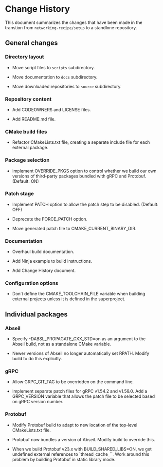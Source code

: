 # Change History

This document summarizes the changes that have been made in the transtion
from `networking-recipe/setup` to a standlone repository.

## General changes

### Directory layout

- Move script files to `scripts` subdirectory.

- Move documentation to `docs` subdirectory.

- Move downloaded repositories to `source` subdirectory.

### Repository content

- Add CODEOWNERS and LICENSE files.

- Add README.md file.

### CMake build files

- Refactor CMakeLists.txt file, creating a separate include file for each
  external package.

### Package selection

- Implement OVERRIDE_PKGS option to control whether we build our own
  versions of third-party packages bundled with gRPC and Protobuf.
  (Default: ON)

### Patch stage

- Implement PATCH option to allow the patch step to be disabled.
  (Default: OFF)

- Deprecate the FORCE_PATCH option.

- Move generated patch file to CMAKE_CURRENT_BINARY_DIR.

### Documentation

- Overhaul build documentation.

- Add Ninja example to build instructions.

- Add Change History document.

### Configuration options

- Don't define the CMAKE_TOOLCHAIN_FILE variable when building external
  projects unless it is defined in the superproject.

## Individual packages

### Abseil

- Specify -DABSL_PROPAGATE_CXX_STD=on as an argument to the Abseil build,
  not as a standalone CMake variable.

- Newer versions of Abseil no longer automatically set RPATH.
  Modify build to do this explicitly.

### gRPC

- Allow GRPC_GIT_TAG to be overridden on the command line.

- Implement separate patch files for gRPC v1.54.2 and v1.56.0.
  Add a GRPC_VERSION variable that allows the patch file to be
  selected based on gRPC version number.

### Protobuf

- Modify Protobuf build to adapt to new location of the top-level
  CMakeLists.txt file.

- Protobuf now bundles a version of Abseil. Modify build to override this.

- When we build Protobuf v23.x with BUILD_SHARED_LIBS=ON, we get
  undefined external references to `thread_cache_``. Work around
  this problem by building Protobuf in static library mode.

